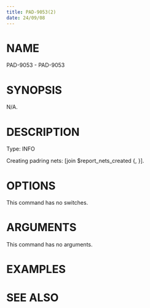 ```yaml
---
title: PAD-9053(2)
date: 24/09/08
---
```


# NAME

PAD-9053 - PAD-9053

# SYNOPSIS

N/A.

# DESCRIPTION

Type: INFO

Creating padring nets: [join $report_nets_created {, }].

# OPTIONS

This command has no switches.

# ARGUMENTS

This command has no arguments.

# EXAMPLES

# SEE ALSO
